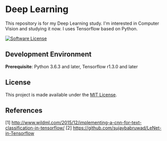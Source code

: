 # Deep Learning
This repository is for my Deep Learning study.
I'm interested in Computer Vision and studying it now.
I uses Tensorflow based on Python.

[![Software License](https://img.shields.io/badge/license-MIT-brightgreen.svg?style=flat-square)](LICENSE)

## Development Environment
__Prerequisite__: Python 3.6.3 and later, 
                  Tensorflow r1.3.0 and later

## License

This project is made available under the [MIT License](https://github.com/asyncbridge/honeybeee/blob/master/LICENSE).

## References

[1] http://www.wildml.com/2015/12/implementing-a-cnn-for-text-classification-in-tensorflow/
[2] https://github.com/sujaybabruwad/LeNet-in-Tensorflow